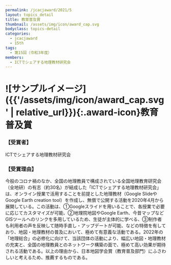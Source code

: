 ```yaml
---
permalink: /jcacjaward/2021/5
layout: topics_detail
title: 教育普及賞
thumbnail: /assets/img/icon/award_cap.svg
bodyclass: topics-detail
categories:
  - jcacjaward
  - 15th
tags:
  - 第15回（令和3年度）
members:
  - ICTでシェアする地理教材研究会
---
```


# ![サンプルイメージ]({{'/assets/img/icon/award_cap.svg' | relative_url}}){:.award-icon}教育普及賞

### 【受賞者】

ICTでシェアする地理教材研究会

### 【受賞理由】

今般のコロナ禍のなか、全国の地理教員で構成されている全国地理教育研究会（全地研）の有志（約30名）が結成した「ICTでシェアする地理教材研究会」は、オンライン授業で活用することを前提とした地理教材（Google SlideやGoogle Earth creation tool）を作成し、無償で公開する活動を2020年4月から展開している。この活動は、①Googleスライドを用いることで、各授業で必要に応じてカスタマイズが可能、②地理院地図やGoogle Earth、今昔マップなどGISツールへのリンクを多用しているため、生徒が主体的に学べる、③制作者も利用者の声を反映して随時手直し・アップデートが可能、などの特徴を有しており、地図・地理教材の普及において、極めて有意義な活動である。2022年の「地理総合」の必修化に向けて、当該団体の活動により、幅広い地図・地理教材の充実と、全国の地理教員とのネットワーク構築の面で、極めて高い効果が期待される活動である。以上の理由から、日本地図学会賞（教育普及部門）にふさわしいと考えるため、推薦するものである。
